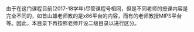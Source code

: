 由于在这门课程目前(2017-18学年)尽管课程号相同，但是不同老师的授课内容是完全不同的，如首山雄老师教的是x86平台的内容，而有的老师教授MIPS平台等。因此，本目录下再按照老师开设二级目录以进行区分。